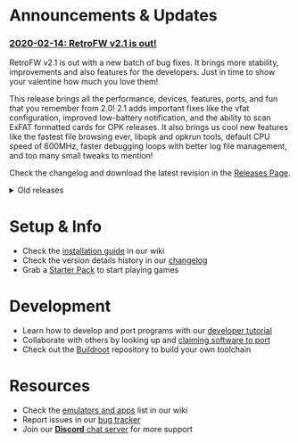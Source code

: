 # Announcements & Updates

### [2020-02-14: RetroFW v2.1 is out!](https://github.com/retrofw/retrofw.github.io/releases/tag/v2.1)

RetroFW v2.1 is out with a new batch of bug fixes. It brings more stability, improvements and also features for the developers. Just in time to show your valentine how much you love them!

This release brings all the performance, devices, features, ports, and fun that you remember from 2.0! 2.1 adds important fixes like the vfat configuration, improved low-battery notification, and the ability to scan ExFAT formatted cards for OPK releases. It also brings us cool new features like the fastest file browsing ever, libopk and opkrun tools, default CPU speed of 600MHz, faster debugging loops with better log file management, and too many small tweaks to mention!

Check the changelog and download the latest revision in the [Releases Page](https://github.com/retrofw/retrofw.github.io/releases).

<details><summary>Old releases</summary>

### [2019-12-27: RetroFW 2.0 patch 001 (vfat-lower)](https://github.com/retrofw/retrofw.github.io/releases/download/2.0/patch-2.0-001-vfat-lower.ipk)
This little patch rollbacks a change we made to VFAT mounting options (from "lower" to "mixed"). We're rolling it back because, in combination with a Windows copy bug, it caused FBA and NeoGeo ROMS not to be recognized by emulators when put in internal SD. Just install it from Explorer like a normal IPK.

[patch-2.0-001-vfat-lower.ipk](https://github.com/retrofw/retrofw.github.io/releases/download/2.0/patch-2.0-001-vfat-lower.ipk)

### [2019-12-20: RetroFW v2.0 is out!](https://github.com/retrofw/retrofw.github.io/releases/tag/2.0)

After many months of development and testing, it is my great pleasure to officially announce the release of RetroFW 2.0! 

This release brings more performance, more devices, more features, more ports, and more fun! With the addition of OPK package support, you can now bring your emulator installations from device to device. Just like your ROMs!

Check the changelog and download the latest revision in the [Releases Page](https://github.com/retrofw/retrofw.github.io/releases).
</details>
  
# Setup & Info

- Check the [installation guide](https://github.com/retrofw/retrofw.github.io/wiki/Install-Firmware) in our wiki
- Check the version details history in our [changelog](https://retrofw.github.io/CHANGELOG)
- Grab a [Starter Pack](https://github.com/retrofw/retrofw.github.io/releases/tag/StarterPack2.0) to start playing games 

# Development

- Learn how to develop and port programs with our [developer tutorial](https://docs.google.com/document/d/19kJXO3EZ8XCoeporuUUgV_S93AaPbSagza3sAgBILu8/edit?usp=sharing)
- Collaborate with others by looking up and [claiming software to port](https://docs.google.com/spreadsheets/d/1CfDmrbuRfihLl-emOtaS3RMg6t_em3EQQkQupw7vCRw/edit?usp=sharing)
- Check out the [Buildroot](https://github.com/retrofw/buildroot) repository to build your own toolchain

# Resources

- Check the [emulators and apps](https://github.com/retrofw/retrofw.github.io/wiki/Emulators-and-Apps) list in our wiki
- Report issues in our [bug tracker](https://github.com/retrofw/retrofw.github.io/issues)
- Join our [**Discord** chat server](https://discord.gg/CX67MCH) for more support
